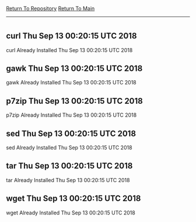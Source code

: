 [Return To Repository](https://github.com/deathbybandaid/piholeparser/)
[Return To Main](https://github.com/deathbybandaid/piholeparser/blob/master/RecentRunLogs/Mainlog.md)
____________________________________
# 
## curl Thu Sep 13 00:20:15 UTC 2018
curl Already Installed Thu Sep 13 00:20:15 UTC 2018
## gawk Thu Sep 13 00:20:15 UTC 2018
gawk Already Installed Thu Sep 13 00:20:15 UTC 2018
## p7zip Thu Sep 13 00:20:15 UTC 2018
p7zip Already Installed Thu Sep 13 00:20:15 UTC 2018
## sed Thu Sep 13 00:20:15 UTC 2018
sed Already Installed Thu Sep 13 00:20:15 UTC 2018
## tar Thu Sep 13 00:20:15 UTC 2018
tar Already Installed Thu Sep 13 00:20:15 UTC 2018
## wget Thu Sep 13 00:20:15 UTC 2018
wget Already Installed Thu Sep 13 00:20:15 UTC 2018
